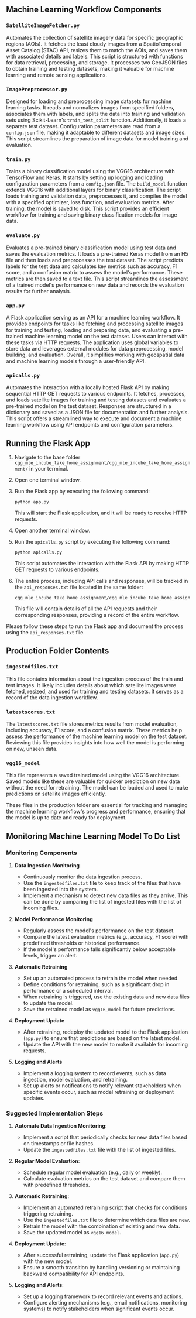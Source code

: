 

## Machine Learning Workflow Components

### `SatelliteImageFetcher.py`
Automates the collection of satellite imagery data for specific geographic regions (AOIs). It fetches the least cloudy images from a SpatioTemporal Asset Catalog (STAC) API, resizes them to match the AOIs, and saves them with associated details and labels. This script is structured with functions for data retrieval, processing, and storage. It processes two GeoJSON files to obtain training and testing datasets, making it valuable for machine learning and remote sensing applications.

### `ImagePreprocessor.py`
Designed for loading and preprocessing image datasets for machine learning tasks. It reads and normalizes images from specified folders, associates them with labels, and splits the data into training and validation sets using Scikit-Learn's `train_test_split` function. Additionally, it loads a separate test dataset. Configuration parameters are read from a `config.json` file, making it adaptable to different datasets and image sizes. This script streamlines the preparation of image data for model training and evaluation.

### `train.py`
Trains a binary classification model using the VGG16 architecture with TensorFlow and Keras. It starts by setting up logging and loading configuration parameters from a `config.json` file. The `build_model` function extends VGG16 with additional layers for binary classification. The script loads training and validation data, preprocesses it, and compiles the model with a specified optimizer, loss function, and evaluation metrics. After training, the model is saved to disk. This script provides an efficient workflow for training and saving binary classification models for image data.

### `evaluate.py`
Evaluates a pre-trained binary classification model using test data and saves the evaluation metrics. It loads a pre-trained Keras model from an H5 file and then loads and preprocesses the test dataset. The script predicts labels for the test data and calculates key metrics such as accuracy, F1 score, and a confusion matrix to assess the model's performance. These metrics are then saved to a text file. This script streamlines the assessment of a trained model's performance on new data and records the evaluation results for further analysis.

### `app.py`
A Flask application serving as an API for a machine learning workflow. It provides endpoints for tasks like fetching and processing satellite images for training and testing, loading and preparing data, and evaluating a pre-trained machine learning model on the test dataset. Users can interact with these tasks via HTTP requests. The application uses global variables to store data and leverages external modules for data preprocessing, model building, and evaluation. Overall, it simplifies working with geospatial data and machine learning models through a user-friendly API.

### `apicalls.py`
Automates the interaction with a locally hosted Flask API by making sequential HTTP GET requests to various endpoints. It fetches, processes, and loads satellite images for training and testing datasets and evaluates a pre-trained model on the test dataset. Responses are structured in a dictionary and saved as a JSON file for documentation and further analysis. This script offers a streamlined way to execute and document a machine learning workflow using API endpoints and configuration parameters.


## Running the Flask App

1. Navigate to the base folder `cgg_mle_incube_take_home_assignment/cgg_mle_incube_take_home_assignment/` in your terminal.

2. Open one terminal window.

3. Run the Flask app by executing the following command:

   ```
   python app.py
   ```

   This will start the Flask application, and it will be ready to receive HTTP requests.

4. Open another terminal window.

5. Run the `apicalls.py` script by executing the following command:

   ```
   python apicalls.py
   ```

   This script automates the interaction with the Flask API by making HTTP GET requests to various endpoints.

6. The entire process, including API calls and responses, will be tracked in the `api_responses.txt` file located in the same folder:

   ```
   cgg_mle_incube_take_home_assignment/cgg_mle_incube_take_home_assignment/api_responses.txt
   ```

   This file will contain details of all the API requests and their corresponding responses, providing a record of the entire workflow.

Please follow these steps to run the Flask app and document the process using the `api_responses.txt` file.



## Production Folder Contents

### `ingestedfiles.txt`
This file contains information about the ingestion process of the train and test images. It likely includes details about which satellite images were fetched, resized, and used for training and testing datasets. It serves as a record of the data ingestion workflow.

### `latestscores.txt`
The `latestscores.txt` file stores metrics results from model evaluation, including accuracy, F1 score, and a confusion matrix. These metrics help assess the performance of the machine learning model on the test dataset. Reviewing this file provides insights into how well the model is performing on new, unseen data.

### `vgg16_model`
This file represents a saved trained model using the VGG16 architecture. Saved models like these are valuable for quicker prediction on new data without the need for retraining. The model can be loaded and used to make predictions on satellite images efficiently.

These files in the production folder are essential for tracking and managing the machine learning workflow's progress and performance, ensuring that the model is up to date and ready for deployment.


## Monitoring Machine Learning Model To Do List


### Monitoring Components

1. **Data Ingestion Monitoring**
   - Continuously monitor the data ingestion process.
   - Use the `ingestedfiles.txt` file to keep track of the files that have been ingested into the system.
   - Implement a mechanism to detect new data files as they arrive. This can be done by comparing the list of ingested files with the list of incoming files.

2. **Model Performance Monitoring**
   - Regularly assess the model's performance on the test dataset.
   - Compare the latest evaluation metrics (e.g., accuracy, F1 score) with predefined thresholds or historical performance.
   - If the model's performance falls significantly below acceptable levels, trigger an alert.

3. **Automatic Retraining**
   - Set up an automated process to retrain the model when needed.
   - Define conditions for retraining, such as a significant drop in performance or a scheduled interval.
   - When retraining is triggered, use the existing data and new data files to update the model.
   - Save the retrained model as `vgg16_model` for future predictions.

4. **Deployment Update**
   - After retraining, redeploy the updated model to the Flask application (`app.py`) to ensure that predictions are based on the latest model.
   - Update the API with the new model to make it available for incoming requests.

5. **Logging and Alerts**
   - Implement a logging system to record events, such as data ingestion, model evaluation, and retraining.
   - Set up alerts or notifications to notify relevant stakeholders when specific events occur, such as model retraining or deployment updates.

### Suggested Implementation Steps

1. **Automate Data Ingestion Monitoring**:
   - Implement a script that periodically checks for new data files based on timestamps or file hashes.
   - Update the `ingestedfiles.txt` file with the list of ingested files.

2. **Regular Model Evaluation**:
   - Schedule regular model evaluation (e.g., daily or weekly).
   - Calculate evaluation metrics on the test dataset and compare them with predefined thresholds.

3. **Automatic Retraining**:
   - Implement an automated retraining script that checks for conditions triggering retraining.
   - Use the `ingestedfiles.txt` file to determine which data files are new.
   - Retrain the model with the combination of existing and new data.
   - Save the updated model as `vgg16_model`.

4. **Deployment Update**:
   - After successful retraining, update the Flask application (`app.py`) with the new model.
   - Ensure a smooth transition by handling versioning or maintaining backward compatibility for API endpoints.

5. **Logging and Alerts**:
   - Set up a logging framework to record relevant events and actions.
   - Configure alerting mechanisms (e.g., email notifications, monitoring systems) to notify stakeholders when significant events occur.

